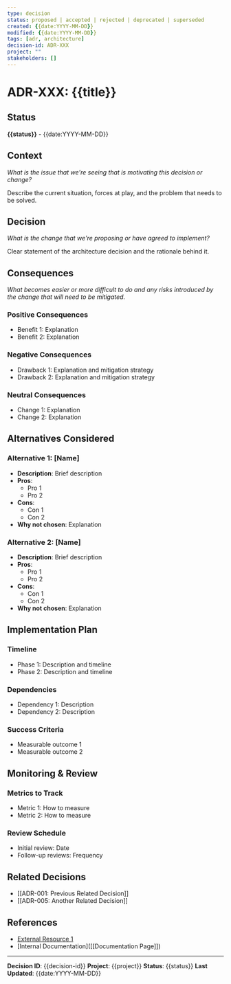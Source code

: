 ```yaml
---
type: decision
status: proposed | accepted | rejected | deprecated | superseded
created: {{date:YYYY-MM-DD}}
modified: {{date:YYYY-MM-DD}}
tags: [adr, architecture]
decision-id: ADR-XXX
project: ""
stakeholders: []
---
```


# ADR-XXX: {{title}}

## Status
**{{status}}** - {{date:YYYY-MM-DD}}

## Context
*What is the issue that we're seeing that is motivating this decision or change?*

Describe the current situation, forces at play, and the problem that needs to be solved.

## Decision
*What is the change that we're proposing or have agreed to implement?*

Clear statement of the architecture decision and the rationale behind it.

## Consequences
*What becomes easier or more difficult to do and any risks introduced by the change that will need to be mitigated.*

### Positive Consequences
- Benefit 1: Explanation
- Benefit 2: Explanation

### Negative Consequences  
- Drawback 1: Explanation and mitigation strategy
- Drawback 2: Explanation and mitigation strategy

### Neutral Consequences
- Change 1: Explanation
- Change 2: Explanation

## Alternatives Considered

### Alternative 1: [Name]
- **Description**: Brief description
- **Pros**: 
  - Pro 1
  - Pro 2
- **Cons**: 
  - Con 1
  - Con 2
- **Why not chosen**: Explanation

### Alternative 2: [Name]
- **Description**: Brief description
- **Pros**: 
  - Pro 1
  - Pro 2
- **Cons**: 
  - Con 1
  - Con 2
- **Why not chosen**: Explanation

## Implementation Plan

### Timeline
- Phase 1: Description and timeline
- Phase 2: Description and timeline

### Dependencies
- Dependency 1: Description
- Dependency 2: Description

### Success Criteria
- Measurable outcome 1
- Measurable outcome 2

## Monitoring & Review

### Metrics to Track
- Metric 1: How to measure
- Metric 2: How to measure

### Review Schedule
- Initial review: Date
- Follow-up reviews: Frequency

## Related Decisions

- [[ADR-001: Previous Related Decision]]
- [[ADR-005: Another Related Decision]]

## References

- [External Resource 1](https://example.com)
- [Internal Documentation]([[Documentation Page]])

---

**Decision ID**: {{decision-id}}
**Project**: {{project}}
**Status**: {{status}}
**Last Updated**: {{date:YYYY-MM-DD}}
